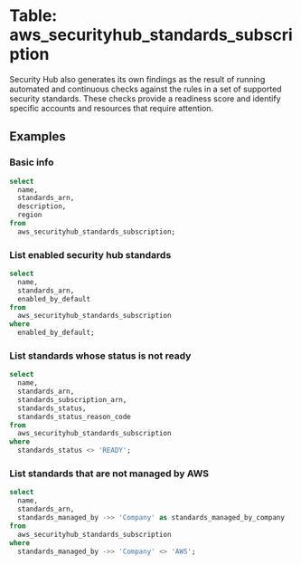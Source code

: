 # Table: aws_securityhub_standards_subscription

Security Hub also generates its own findings as the result of running automated and continuous checks against the rules in a set of supported security standards. These checks provide a readiness score and identify specific accounts and resources that require attention.

## Examples

### Basic info

```sql
select
  name,
  standards_arn,
  description,
  region
from
  aws_securityhub_standards_subscription;
```


### List enabled security hub standards

```sql
select
  name,
  standards_arn,
  enabled_by_default
from
  aws_securityhub_standards_subscription
where
  enabled_by_default;
```


### List standards whose status is not ready

```sql
select
  name,
  standards_arn,
  standards_subscription_arn,
  standards_status,
  standards_status_reason_code
from
  aws_securityhub_standards_subscription
where
  standards_status <> 'READY';
```

### List standards that are not managed by AWS

```sql
select
  name,
  standards_arn,
  standards_managed_by ->> 'Company' as standards_managed_by_company
from
  aws_securityhub_standards_subscription
where
  standards_managed_by ->> 'Company' <> 'AWS';
```